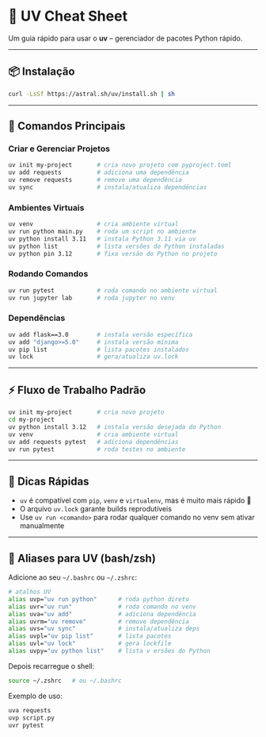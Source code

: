 # 🐍 UV Cheat Sheet

Um guia rápido para usar o **uv** – gerenciador de pacotes Python rápido.

---

## 📦 Instalação

```bash
curl -LsSf https://astral.sh/uv/install.sh | sh
```

---

## 🎯 Comandos Principais

### Criar e Gerenciar Projetos

```bash
uv init my-project       # cria novo projeto com pyproject.toml
uv add requests          # adiciona uma dependência
uv remove requests       # remove uma dependência
uv sync                  # instala/atualiza dependências
```

### Ambientes Virtuais

```bash
uv venv                  # cria ambiente virtual
uv run python main.py    # roda um script no ambiente
uv python install 3.11   # instala Python 3.11 via uv
uv python list           # lista versões do Python instaladas
uv python pin 3.12       # fixa versão do Python no projeto
```

### Rodando Comandos

```bash
uv run pytest            # roda comando no ambiente virtual
uv run jupyter lab       # roda jupyter no venv
```

### Dependências

```bash
uv add flask==3.0        # instala versão específica
uv add "django>=5.0"     # instala versão mínima
uv pip list              # lista pacotes instalados
uv lock                  # gera/atualiza uv.lock
```

---

## ⚡️ Fluxo de Trabalho Padrão

```bash
uv init my-project       # cria novo projeto
cd my-project
uv python install 3.12   # instala versão desejada do Python
uv venv                  # cria ambiente virtual
uv add requests pytest   # adiciona dependências
uv run pytest            # roda testes no ambiente
```

---

## 🔧 Dicas Rápidas

- `uv` é compatível com `pip`, `venv` e `virtualenv`, mas é muito mais rápido 🚀
- O arquivo `uv.lock` garante builds reprodutíveis
- Use `uv run <comando>` para rodar qualquer comando no venv sem ativar manualmente

---

## 🐧 Aliases para UV (bash/zsh)

Adicione ao seu `~/.bashrc` ou `~/.zshrc`:

```bash
# atalhos UV
alias uvp="uv run python"      # roda python direto
alias uvr="uv run"             # roda comando no venv
alias uva="uv add"             # adiciona dependência
alias uvrm="uv remove"         # remove dependência
alias uvs="uv sync"            # instala/atualiza deps
alias uvpl="uv pip list"       # lista pacotes
alias uvl="uv lock"            # gera lockfile
alias uvpy="uv python list"    # lista v ersões do Python
```

Depois recarregue o shell:

```bash
source ~/.zshrc   # ou ~/.bashrc
```

Exemplo de uso:

```bash
uva requests
uvp script.py
uvr pytest
```
